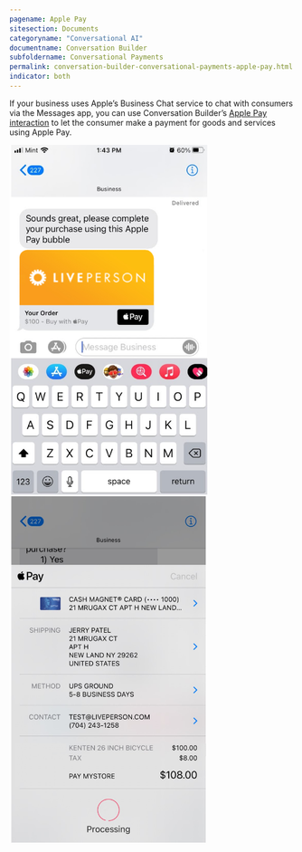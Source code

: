 ```yaml
---
pagename: Apple Pay
sitesection: Documents
categoryname: "Conversational AI"
documentname: Conversation Builder
subfoldername: Conversational Payments
permalink: conversation-builder-conversational-payments-apple-pay.html
indicator: both
---
```


If your business uses Apple’s Business Chat service to chat with consumers via the Messages app, you can use Conversation Builder’s [Apple Pay interaction](conversation-builder-interactions-integrations.html#apple-pay-interactions) to let the consumer make a payment for goods and services using Apple Pay.

<img loading="lazy" style="width:350px" src="img/ConvoBuilder/applepay1.png" alt="Using Apple Pay in a conversation">

<img loading="lazy" style="width:350px" src="img/ConvoBuilder/applepay2.png" alt="A second example of using Apple Pay in a conversation">
